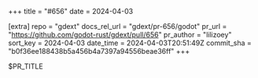 +++
title = "#656"
date = 2024-04-03

[extra]
repo = "gdext"
docs_rel_url = "gdext/pr-656/godot"
pr_url = "https://github.com/godot-rust/gdext/pull/656"
pr_author = "lilizoey"
sort_key = 2024-04-03
date_time = 2024-04-03T20:51:49Z
commit_sha = "b0f36ee188438b5a456b4a7397a94556beae36ff"
+++

$PR_TITLE
